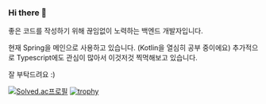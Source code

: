 ### Hi there 👋
좋은 코드를 작성하기 위해 끊임없이 노력하는 백엔드 개발자입니다.

현재 Spring을 메인으로 사용하고 있습니다. (Kotlin을 열심히 공부 중이에요)
추가적으로 Typescript에도 관심이 많아서 이것저것 찍먹해보고 있습니다.

잘 부탁드려요 :)

[![Solved.ac프로필](http://mazassumnida.wtf/api/v2/generate_badge?boj=myc228)](https://solved.ac/myc228)
[![trophy](https://github-profile-trophy.vercel.app/?username=octoping925&row=1&column=7)](https://github.com/ryo-ma/github-profile-trophy)

<!--
**Octoping925/octoping925** is a ✨ _special_ ✨ repository because its `README.md` (this file) appears on your GitHub profile.

Here are some ideas to get you started:

- 🔭 I’m currently working on ...
- 🌱 I’m currently learning ...
- 👯 I’m looking to collaborate on ...
- 🤔 I’m looking for help with ...
- 💬 Ask me about ...
- 📫 How to reach me: ...
- 😄 Pronouns: ...
- ⚡ Fun fact: ...
-->
